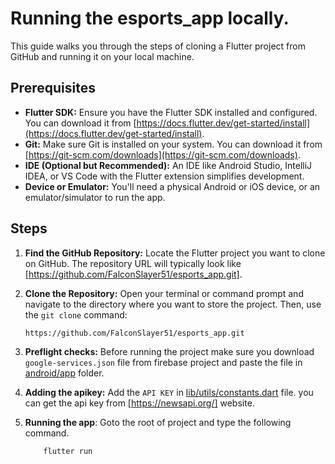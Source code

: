 
# Running the esports_app locally.

This guide walks you through the steps of cloning a Flutter project from GitHub and running it on your local machine.

## Prerequisites

* **Flutter SDK:** Ensure you have the Flutter SDK installed and configured.  You can download it from [https://docs.flutter.dev/get-started/install](https://docs.flutter.dev/get-started/install).
* **Git:**  Make sure Git is installed on your system.  You can download it from [https://git-scm.com/downloads](https://git-scm.com/downloads).
* **IDE (Optional but Recommended):**  An IDE like Android Studio, IntelliJ IDEA, or VS Code with the Flutter extension simplifies development.
* **Device or Emulator:**  You'll need a physical Android or iOS device, or an emulator/simulator to run the app.

## Steps

1. **Find the GitHub Repository:** Locate the Flutter project you want to clone on GitHub. The repository URL will typically look like [https://github.com/FalconSlayer51/esports_app.git].

2. **Clone the Repository:** Open your terminal or command prompt and navigate to the directory where you want to store the project.  Then, use the `git clone` command:

   ```bash
   https://github.com/FalconSlayer51/esports_app.git
3. **Preflight checks:** Before running the project make sure you download `google-services.json` file from firebase project and paste the file in [android/app](android/app) folder.
4. **Adding the apikey:** Add the `API KEY` in [lib/utils/constants.dart](lib/utils/constants.dart) file. you can get the api key from [https://newsapi.org/] website.
5. **Running the app**: Goto the root of project and type the following command.
     ```bash
         flutter run
